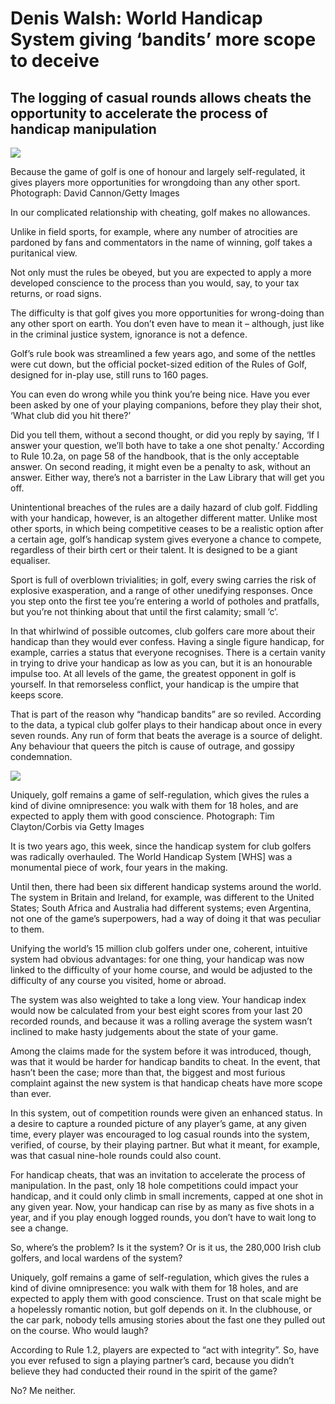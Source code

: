 # Denis Walsh: World Handicap System giving ‘bandits’ more scope to deceive

## The logging of casual rounds allows cheats the opportunity to accelerate the process of handicap manipulation

![](https://www.irishtimes.com/resizer/GwNWz_91HMWAQzLRYVN8PAxDXzM=/1600x0/filters:format(jpg):quality(70)/cloudfront-eu-central-1.images.arcpublishing.com/irishtimes/MRNCYME6SRG3BC6TAH3WPLZDYE.jpg)

Because the game of golf is one of honour and largely self-regulated, it gives players more opportunities for wrongdoing than any other sport. Photograph: David Cannon/Getty Images


In our complicated relationship with cheating, golf makes no allowances.

Unlike in field sports, for example, where any number of atrocities are pardoned by fans and commentators in the name of winning, golf takes a puritanical view.

Not only must the rules be obeyed, but you are expected to apply a more developed conscience to the process than you would, say, to your tax returns, or road signs.

The difficulty is that golf gives you more opportunities for wrong-doing than any other sport on earth. You don’t even have to mean it – although, just like in the criminal justice system, ignorance is not a defence.

Golf’s rule book was streamlined a few years ago, and some of the nettles were cut down, but the official pocket-sized edition of the Rules of Golf, designed for in-play use, still runs to 160 pages.

You can even do wrong while you think you’re being nice. Have you ever been asked by one of your playing companions, before they play their shot, ‘What club did you hit there?’

Did you tell them, without a second thought, or did you reply by saying, ‘If I answer your question, we’ll both have to take a one shot penalty.’ According to Rule 10.2a, on page 58 of the handbook, that is the only acceptable answer. On second reading, it might even be a penalty to ask, without an answer. Either way, there’s not a barrister in the Law Library that will get you off.

Unintentional breaches of the rules are a daily hazard of club golf. Fiddling with your handicap, however, is an altogether different matter. Unlike most other sports, in which being competitive ceases to be a realistic option after a certain age, golf’s handicap system gives everyone a chance to compete, regardless of their birth cert or their talent. It is designed to be a giant equaliser.

Sport is full of overblown trivialities; in golf, every swing carries the risk of explosive exasperation, and a range of other unedifying responses. Once you step onto the first tee you’re entering a world of potholes and pratfalls, but you’re not thinking about that until the first calamity; small ‘c’.

In that whirlwind of possible outcomes, club golfers care more about their handicap than they would ever confess. Having a single figure handicap, for example, carries a status that everyone recognises. There is a certain vanity in trying to drive your handicap as low as you can, but it is an honourable impulse too. At all levels of the game, the greatest opponent in golf is yourself. In that remorseless conflict, your handicap is the umpire that keeps score.

That is part of the reason why “handicap bandits” are so reviled. According to the data, a typical club golfer plays to their handicap about once in every seven rounds. Any run of form that beats the average is a source of delight. Any behaviour that queers the pitch is cause of outrage, and gossipy condemnation.

![](https://www.irishtimes.com/resizer/77Wm5laSOBnL4FoAcGolrSLKnE0=/1440x0/filters:format(jpg):quality(70)/cloudfront-eu-central-1.images.arcpublishing.com/irishtimes/B6PGLWHKUZB5TFN7SS5S7FSA54.jpg)

Uniquely, golf remains a game of self-regulation, which gives the rules a kind of divine omnipresence: you walk with them for 18 holes, and are expected to apply them with good conscience. Photograph: Tim Clayton/Corbis via Getty Images

It is two years ago, this week, since the handicap system for club golfers was radically overhauled. The World Handicap System [WHS] was a monumental piece of work, four years in the making.

Until then, there had been six different handicap systems around the world. The system in Britain and Ireland, for example, was different to the United States; South Africa and Australia had different systems; even Argentina, not one of the game’s superpowers, had a way of doing it that was peculiar to them.

Unifying the world’s 15 million club golfers under one, coherent, intuitive system had obvious advantages: for one thing, your handicap was now linked to the difficulty of your home course, and would be adjusted to the difficulty of any course you visited, home or abroad.

The system was also weighted to take a long view. Your handicap index would now be calculated from your best eight scores from your last 20 recorded rounds, and because it was a rolling average the system wasn’t inclined to make hasty judgements about the state of your game.

Among the claims made for the system before it was introduced, though, was that it would be harder for handicap bandits to cheat. In the event, that hasn’t been the case; more than that, the biggest and most furious complaint against the new system is that handicap cheats have more scope than ever.

In this system, out of competition rounds were given an enhanced status. In a desire to capture a rounded picture of any player’s game, at any given time, every player was encouraged to log casual rounds into the system, verified, of course, by their playing partner. But what it meant, for example, was that casual nine-hole rounds could also count.

For handicap cheats, that was an invitation to accelerate the process of manipulation. In the past, only 18 hole competitions could impact your handicap, and it could only climb in small increments, capped at one shot in any given year. Now, your handicap can rise by as many as five shots in a year, and if you play enough logged rounds, you don’t have to wait long to see a change.

So, where’s the problem? Is it the system? Or is it us, the 280,000 Irish club golfers, and local wardens of the system?

Uniquely, golf remains a game of self-regulation, which gives the rules a kind of divine omnipresence: you walk with them for 18 holes, and are expected to apply them with good conscience. Trust on that scale might be a hopelessly romantic notion, but golf depends on it. In the clubhouse, or the car park, nobody tells amusing stories about the fast one they pulled out on the course. Who would laugh?

According to Rule 1.2, players are expected to “act with integrity”. So, have you ever refused to sign a playing partner’s card, because you didn’t believe they had conducted their round in the spirit of the game?

No? Me neither.